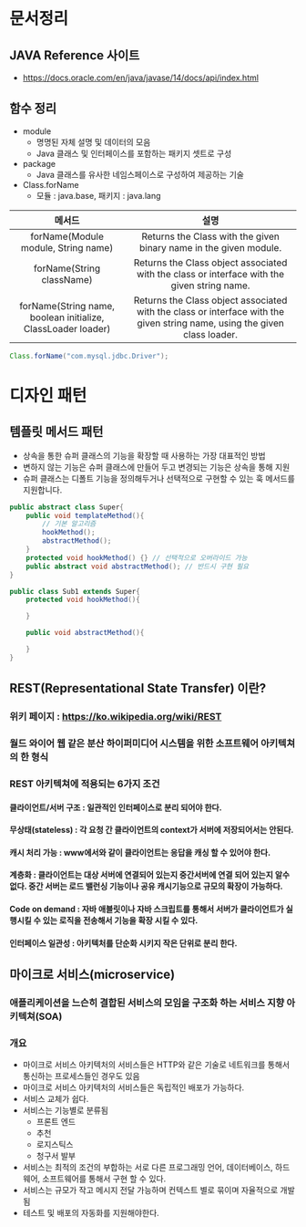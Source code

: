 # 문서정리

## JAVA Reference 사이트
* https://docs.oracle.com/en/java/javase/14/docs/api/index.html

## 함수 정리
* module
  * 명명된 자체 설명 및 데이터의 모음
  * Java 클래스 및 인터페이스를 포함하는 패키지 셋트로 구성
* package
  * Java 클래스를 유사한 네임스페이스로 구성하여 제공하는 기술 
* Class.forName
  * 모듈 : java.base, 패키지 : java.lang
  
|메서드|설명|
|:---:|:---:|
|forName​(Module module, String name)|Returns the Class with the given binary name in the given module.|
|forName​(String className)|Returns the Class object associated with the class or interface with the given string name.|
|forName​(String name, boolean initialize, ClassLoader loader)|Returns the Class object associated with the class or interface with the given string name, using the given class loader.|
```java 
Class.forName("com.mysql.jdbc.Driver");
```


# 디자인 패턴
## 템플릿 메서드 패턴 
  * 상속을 통한 슈퍼 클래스의 기능을 확장할 때 사용하는 가장 대표적인 방법
  * 변하지 않는 기능은 슈퍼 클래스에 만들어 두고 변경되는 기능은 상속을 통해 지원
  * 슈퍼 클래스는 디폴트 기능을 정의해두거나 선택적으로 구현할 수 있는 훅 메서드를 지원합니다.
```java
public abstract class Super{
    public void templateMethod(){
        // 기본 알고리즘
        hookMethod();
        abstractMethod();
    }
    protected void hookMethod() {} // 선택적으로 오버라이드 가능
    public abstract void abstractMethod(); // 반드시 구현 필요
}

public class Sub1 extends Super{
    protected void hookMethod(){

    }

    public void abstractMethod(){

    }
}
```

## REST(Representational State Transfer) 이란?
### 위키 페이지 : https://ko.wikipedia.org/wiki/REST
### 월드 와이어 웹 같은 분산 하이퍼미디어 시스템을 위한 소프트웨어 아키텍쳐의 한 형식
### REST 아키텍쳐에 적용되는 6가지 조건
#### 클라이언트/서버 구조 : 일관적인 인터페이스로 분리 되어야 한다.
#### 무상태(stateless) : 각 요청 간 클라이언트의 context가 서버에 저장되어서는 안된다. 
#### 캐시 처리 가능 : www에서와 같이 클라이언트는 응답을 캐싱 할 수 있어야 한다. 
#### 계층화 : 클라이언트는 대상 서버에 연결되어 있는지 중간서버에 연결 되어 있는지 알수 없다. 중간 서버는 로드 밸런싱 기능이나 공유 캐시기능으로 규모의 확장이 가능하다.
#### Code on demand : 자바 애블릿이나 자바 스크립트를 통해서 서버가 클라이언트가 실행시킬 수 있는 로직을 전송해서 기능을 확장 시킬 수 있다. 
#### 인터페이스 일관성 : 아키텍처를 단순화 시키지 작은 단위로 분리 한다.

## 마이크로 서비스(microservice)
### 애플리케이션을 느슨히 결합된 서비스의 모임을 구조화 하는 서비스 지향 아키텍쳐(SOA)
### 개요
* 마이크로 서비스 아키텍처의 서비스들은 HTTP와 같은 기술로 네트워크를 통해서 통신하는 프로세스들인 경우도 있음
* 마이크로 서비스 아키텍처의 서비스들은 독립적인 배포가 가능하다.
* 서비스 교체가 쉽다.
* 서비스는 기능별로 분류됨
  * 프론트 엔드 
  * 추천
  * 로지스틱스
  * 청구서 발부 
* 서비스는 최적의 조건의 부합하는 서로 다른 프로그래밍 언어, 데이터베이스, 하드웨어, 소프트웨어를 통해서 구현 할 수 있다. 
* 서비스는 규모가 작고 메시지 전달 가능하며 컨텍스트 별로 묶이며 자율적으로 개발됨
* 테스트 및 배포의 자동화를 지원해야한다. 


